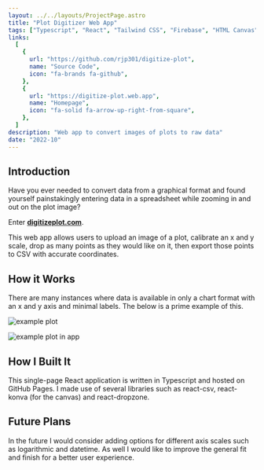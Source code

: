 ```yaml
---
layout: ../../layouts/ProjectPage.astro
title: "Plot Digitizer Web App"
tags: ["Typescript", "React", "Tailwind CSS", "Firebase", "HTML Canvas"]
links:
  [
    {
      url: "https://github.com/rjp301/digitize-plot",
      name: "Source Code",
      icon: "fa-brands fa-github",
    },
    {
      url: "https://digitize-plot.web.app",
      name: "Homepage",
      icon: "fa-solid fa-arrow-up-right-from-square",
    },
  ]
description: "Web app to convert images of plots to raw data"
date: "2022-10"
---
```


## Introduction

Have you ever needed to convert data from a graphical format and found yourself painstakingly entering data in a spreadsheet while zooming in and out on the plot image?

Enter [**digitizeplot.com**](https://digitizeplot.com/).

This web app allows users to upload an image of a plot, calibrate an x and y scale, drop as many points as they would like on it, then export those points to CSV with accurate coordinates.

## How it Works

There are many instances where data is available in only a chart format with an x and y axis and minimal labels. The below is a prime example of this.

![example plot](/images/BPL220K_24ft.png)

![example plot in app](/images/digitize_plot_app.png)

## How I Built It

This single-page React application is written in Typescript and hosted on GitHub Pages. I made use of several libraries such as react-csv, react-konva (for the canvas) and react-dropzone.

## Future Plans

In the future I would consider adding options for different axis scales such as logarithmic and datetime. As well I would like to improve the general fit and finish for a better user experience.
